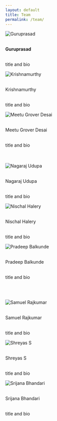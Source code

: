 ```yaml
---
layout: default
title: Team
permalink: /team/
---
```



<div class="row">
<div class="col-md-4"> 
<img class="d-block home-image" src="{{ site.baseurl }}images/assets/team/guruprasad.jpg" alt="Guruprasad">
<p>
 
 <br>**Guruprasad**
 
 <br> title and bio
  
 
 </p>
</div>
<div class="col-md-4">
<img class="d-block home-image" src="{{ site.baseurl }}images/assets/team/krishnamurthy.jpg" alt="Krishnamurthy">
 <p>
 
<br> Krishnamurthy
 
 <br> title and bio
  
 
  </p>
</div>
<div class="col-md-4">
 <img class="d-block home-image" src="{{ site.baseurl }}images/assets/team/meetu.jpg" alt="Meetu Grover Desai">
 <p>
 
 <br> Meetu Grover Desai
 
 <br> title and bio
  
 </p>
 <br><br>
</div>
<div class="col-md-4">
 <img class="d-block home-image" src="{{ site.baseurl }}images/assets/team/meetu.jpg" alt="Nagaraj Udupa">
 <p>
 
<br> Nagaraj Udupa
 
 <br> title and bio
  
 </p>
 </div>
  <div class="col-md-4">
 <img class="d-block home-image" src="{{ site.baseurl }}images/assets/team/nischal.jpg" alt="Nischal Halery"><p> 
 
 
<br> Nischal Halery
 
 <br> title and bio
  
 </p>
 </div>
  <div class="col-md-4">
 <img class="d-block home-image" src="{{ site.baseurl }}images/assets/team/pradeep.jpg" alt="Pradeep Balkunde">
   <p> 
 
 
<br> Pradeep Balkunde
 
 <br> title and bio
  
 </p>
   
   <br><br>
   
 </div>
  <div class="col-md-4">
 <img class="d-block home-image" src="{{ site.baseurl }}images/assets/team/sam.jpg" alt="Samuel Rajkumar">
   <p> 
     
 
<br> Samuel Rajkumar
 
 <br> title and bio
  
 </p>
 </div>
<div class="col-md-4">
 <img class="d-block home-image" src="{{ site.baseurl }}images/assets/team/shreyas.jpg" alt="Shreyas S"><p> 
 
 
<br> Shreyas S
 
 <br> title and bio
  
 </p>
 </div>
<div class="col-md-4">
 <img class="d-block home-image" src="{{ site.baseurl }}images/assets/team/srijana.jpg" alt="Srijana Bhandari"><p> 
 
 
<br> Srijana Bhandari
 
 <br> title and bio
  
 </p>
 </div>
